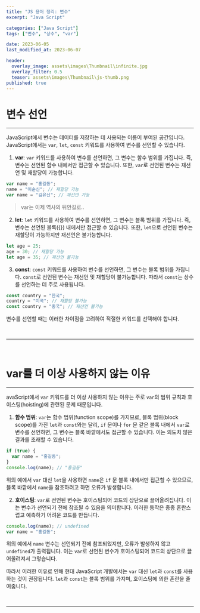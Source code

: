 ```yaml
---
title: "JS 용어 정리: 변수"
excerpt: "Java Script"

categories: ["Java Script"]
tags: ["변수", "상수", "var"]

date: 2023-06-05
last_modified_at: 2023-06-07

header:
  overlay_image: assets\images\Thumbnail\infinite.jpg
  overlay_filter: 0.5 
  teaser: assets\images\Thumbnail\js-thumb.png
published: true
---
```


# 변수 선언

---

JavaScript에서 변수는 데이터를 저장하는 데 사용되는 이름이 부여된 공간입니다. JavaScript에서는 `var`, `let`, `const` 키워드를 사용하여 변수를 선언할 수 있습니다.

1. **var**: `var` 키워드를 사용하여 변수를 선언하면, 그 변수는 함수 범위를 가집니다. 즉, 변수는 선언된 함수 내에서만 접근할 수 있습니다. 또한, `var`로 선언된 변수는 재선언 및 재할당이 가능합니다.

```js
var name = "홍길동";
name = "이순신"; // 재할당 가능
var name = "김유신"; // 재선언 가능
```

> var는 이제 역사의 뒤안길로..

2. **let**: `let` 키워드를 사용하여 변수를 선언하면, 그 변수는 블록 범위를 가집니다. 즉, 변수는 선언된 블록({}) 내에서만 접근할 수 있습니다. 또한, `let`으로 선언된 변수는 재할당이 가능하지만 재선언은 불가능합니다.

```js
let age = 25;
age = 30; // 재할당 가능
let age = 35; // 재선언 불가능
```

3. **const**: `const` 키워드를 사용하여 변수를 선언하면, 그 변수는 블록 범위를 가집니다. `const`로 선언된 변수는 재선언 및 재할당이 불가능합니다. 따라서 `const`는 상수를 선언하는 데 주로 사용됩니다.

```js
const country = "한국";
country = "미국"; // 재할당 불가능
const country = "중국"; // 재선언 불가능
```

변수를 선언할 때는 이러한 차이점을 고려하여 적절한 키워드를 선택해야 합니다.

<br>

---

<br>

# var를 더 이상 사용하지 않는 이유

---

avaScript에서 `var` 키워드를 더 이상 사용하지 않는 이유는 주로 `var`의 범위 규칙과 호이스팅(hoisting)에 관련된 문제 때문입니다.

1. **함수 범위**: `var`는 함수 범위(function scope)를 가지므로, 블록 범위(block scope)를 가진 `let`과 `const`와는 달리, `if` 문이나 `for` 문 같은 블록 내에서 `var`로 변수를 선언하면, 그 변수는 블록 바깥에서도 접근할 수 있습니다. 이는 의도치 않은 결과를 초래할 수 있습니다.

```js
if (true) {
  var name = "홍길동";
}
console.log(name); // "홍길동"
```

위의 예에서 `var` 대신 `let`을 사용하면 `name`은 `if` 문 블록 내에서만 접근할 수 있으므로, 블록 바깥에서 `name`을 참조하려고 하면 오류가 발생합니다.

2. **호이스팅**: `var`로 선언된 변수는 호이스팅되어 코드의 상단으로 끌어올려집니다. 이는 변수가 선언되기 전에 참조될 수 있음을 의미합니다. 이러한 동작은 종종 혼란스럽고 예측하기 어려운 코드를 만듭니다.

```js
console.log(name); // undefined
var name = "홍길동";
```

위의 예에서 `name` 변수는 선언되기 전에 참조되었지만, 오류가 발생하지 않고 `undefined`가 출력됩니다. 이는 `var`로 선언된 변수가 호이스팅되어 코드의 상단으로 끌어올려져서 그렇습니다.

따라서 이러한 이유로 인해 현대 JavaScript 개발에서는 `var` 대신 `let`과 `const`를 사용하는 것이 권장됩니다. `let`과 `const`는 블록 범위를 가지며, 호이스팅에 의한 혼란을 줄여줍니다.

<br>

---

<br>

